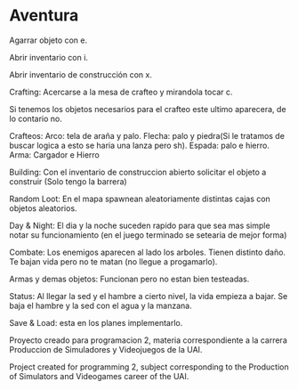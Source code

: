 # Aventura
Agarrar objeto con e.

Abrir inventario con i.

Abrir inventario de construcción con x.

Crafting: Acercarse a la mesa de crafteo y mirandola tocar c.

Si tenemos los objetos necesarios para el crafteo este ultimo aparecera, de lo contario no.

Crafteos: Arco: tela de araña y palo. Flecha: palo y piedra(Si le tratamos de buscar logica a esto se haria una lanza pero sh). Espada: palo e hierro. Arma: Cargador e Hierro

Building: Con el inventario de construccion abierto solicitar el objeto a construir (Solo tengo la barrera)

Random Loot: En el mapa spawnean aleatoriamente distintas cajas con objetos aleatorios.

Day & Night: El dia y la noche suceden rapido para que sea mas simple notar su funcionamiento (en el juego terminado se setearia de mejor forma)

Combate: Los enemigos aparecen al lado los arboles. Tienen distinto daño. Te bajan vida pero no te matan (no llegue a progamarlo).

Armas y demas objetos: Funcionan pero no estan bien testeadas.

Status: Al llegar la sed y el hambre a cierto nivel, la vida empieza a bajar. Se baja el hambre y la sed con el agua y la manzana.

Save & Load: esta en los planes implementarlo. 

Proyecto creado para programacion 2, materia correspondiente a la carrera Produccion de Simuladores y Videojuegos de la UAI.

Project created for programming 2, subject corresponding to the Production of Simulators and Videogames career of the UAI.
